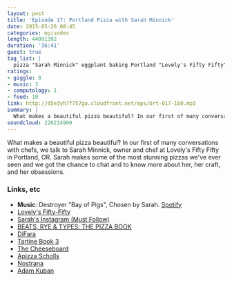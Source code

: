 ```yaml
---
layout: post
title: 'Episode 17: Portland Pizza with Sarah Minnick'
date: 2015-05-26 08:45
categories: episodes
length: 44091392
duration: '36:41'
guest: true
tag_list: |
  pizza "Sarah Minnick" eggplant baking Portland "Lovely's Fifty Fifty" "Di Fara" Tartine
ratings:
- giggle: 8
- music: 3
- computology: 1
- food: 10
link: http://d5e3yh7f757go.cloudfront.net/eps/brt-017-160.mp3
summary: |
  What makes a beautiful pizza beautiful? In our first of many conversations with chefs, we talk to Sarah Minnick, owner and chef at Lovely's Fifty Fifty in Portland, OR. Sarah makes some of the most stunning pizzas we've ever seen and we got the chance to chat and to know more about her, her craft, and her obsessions.
soundcloud: 226214900
---
```

What makes a beautiful pizza beautiful? In our first of many conversations with chefs, we talk to Sarah Minnick, owner and chef at Lovely's Fifty Fifty in Portland, OR. Sarah makes some of the most stunning pizzas we've ever seen and we got the chance to chat and to know more about her, her craft, and her obsessions.

<!-- more -->

### Links, etc

* <strong>Music</strong>: Destroyer "Bay of Pigs", Chosen by Sarah. [Spotify](https://open.spotify.com/track/4vKavTLbRmbQWYXTLN98mS)
* [Lovely's Fifty-Fifty](https://lovelysfiftyfifty.wordpress.com/)
* [Sarah's Instagram (Must Follow)](https://instagram.com/sarahminnick_/)
* [BEATS, RYE & TYPES: THE PIZZA BOOK](http://beatsryetypes.com/pizza)
* [DiFara](http://www.difara.com/)
* [Tartine Book 3](http://amzn.to/1J2gH4J)
* [The Cheeseboard](http://cheeseboardcollective.coop/)
* [Apizza Scholls](http://apizzascholls.com/)
* [Nostrana](http://nostrana.com/)
* [Adam Kuban](http://www.adamkuban.com/)
